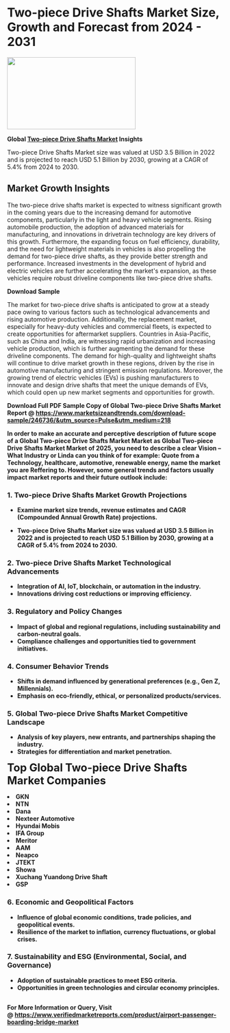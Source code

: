 <H1>Two-piece Drive Shafts Market Size, Growth and Forecast from 2024 - 2031</H1><img class="aligncenter size-medium wp-image-584254" src="https://thirdeyenews.in/wp-content/uploads/2024/09/Global-Market-Research-300x168.jpeg" alt="" width="300" height="168" /><p><strong>Global&nbsp;<a href="https://www.marketsizeandtrends.com/download-sample/246736/&amp;utm_source=Pulse&amp;utm_medium=218">Two-piece Drive Shafts Market</a> Insights</strong></p><p>Two-piece Drive Shafts Market size was valued at USD 3.5 Billion in 2022 and is projected to reach USD 5.1 Billion by 2030, growing at a CAGR of 5.4% from 2024 to 2030.</p><p><h2>Market Growth Insights</h2> <p>The two-piece drive shafts market is expected to witness significant growth in the coming years due to the increasing demand for automotive components, particularly in the light and heavy vehicle segments. Rising automobile production, the adoption of advanced materials for manufacturing, and innovations in drivetrain technology are key drivers of this growth. Furthermore, the expanding focus on fuel efficiency, durability, and the need for lightweight materials in vehicles is also propelling the demand for two-piece drive shafts, as they provide better strength and performance. Increased investments in the development of hybrid and electric vehicles are further accelerating the market's expansion, as these vehicles require robust driveline components like two-piece drive shafts.</p> <p><strong>Download Sample</strong></p> <p>The market for two-piece drive shafts is anticipated to grow at a steady pace owing to various factors such as technological advancements and rising automotive production. Additionally, the replacement market, especially for heavy-duty vehicles and commercial fleets, is expected to create opportunities for aftermarket suppliers. Countries in Asia-Pacific, such as China and India, are witnessing rapid urbanization and increasing vehicle production, which is further augmenting the demand for these driveline components. The demand for high-quality and lightweight shafts will continue to drive market growth in these regions, driven by the rise in automotive manufacturing and stringent emission regulations. Moreover, the growing trend of electric vehicles (EVs) is pushing manufacturers to innovate and design drive shafts that meet the unique demands of EVs, which could open up new market segments and opportunities for growth.</p> <p><strong></p><p><span class=""><strong>Download Full PDF Sample Copy of Global Two-piece Drive Shafts Market Report</strong> @ <a href="https://www.marketsizeandtrends.com/download-sample/246736/&amp;utm_source=Pulse&amp;utm_medium=218" target="_blank">https://www.marketsizeandtrends.com/download-sample/246736/&amp;utm_source=Pulse&amp;utm_medium=218</a></span></p><p>In order to make an accurate and perceptive description of future scope of a Global&nbsp;Two-piece Drive Shafts Market Market as Global&nbsp;Two-piece Drive Shafts Market Market of 2025, you need to describe a clear Vision &ndash; What Industry or Linda can you think of for example: Quote from a Technology, healthcare, automotive, renewable energy, name the market you are Reffering to. However, some general trends and factors usually impact market reports and their future outlook include:</p><h3>1.&nbsp;<strong>Two-piece Drive Shafts Market Growth Projections</strong></h3><ul><li>Examine market size trends, revenue estimates and CAGR (Compounded Annual Growth Rate) projections.</li><li><p>Two-piece Drive Shafts Market size was valued at USD 3.5 Billion in 2022 and is projected to reach USD 5.1 Billion by 2030, growing at a CAGR of 5.4% from 2024 to 2030.</p></li></ul><h3>2.&nbsp;<strong>Two-piece Drive Shafts Market Technological Advancements</strong></h3><ul><li>Integration of AI, IoT, blockchain, or automation in the industry.</li><li>Innovations driving cost reductions or improving efficiency.</li></ul><h3>3.&nbsp;<strong>Regulatory and Policy Changes</strong></h3><ul><li>Impact of global and regional regulations, including sustainability and carbon-neutral goals.</li><li>Compliance challenges and opportunities tied to government initiatives.</li></ul><h3>4.&nbsp;<strong>Consumer Behavior Trends</strong></h3><ul><li>Shifts in demand influenced by generational preferences (e.g., Gen Z, Millennials).</li><li>Emphasis on eco-friendly, ethical, or personalized products/services.</li></ul><h3>5.&nbsp;<strong>Global Two-piece Drive Shafts Market Competitive Landscape</strong></h3><ul><li>Analysis of key players, new entrants, and partnerships shaping the industry.</li><li>Strategies for differentiation and market penetration.</li></ul><p data-pm-slice="1 1 []"><span style="color: inherit; font-family: inherit; font-size: 25px;">Top Global Two-piece Drive Shafts Market Companies</span></p><div class="" data-test-id=""><p><li>GKN</li><li> NTN</li><li> Dana</li><li> Nexteer Automotive</li><li> Hyundai Mobis</li><li> IFA Group</li><li> Meritor</li><li> AAM</li><li> Neapco</li><li> JTEKT</li><li> Showa</li><li> Xuchang Yuandong Drive Shaft</li><li> GSP</li></p></div><h3>6.&nbsp;<strong>Economic and Geopolitical Factors</strong></h3><ul><li>Influence of global economic conditions, trade policies, and geopolitical events.</li><li>Resilience of the market to inflation, currency fluctuations, or global crises.</li></ul><h3>7.&nbsp;<strong>Sustainability and ESG (Environmental, Social, and Governance)</strong></h3><ul><li>Adoption of sustainable practices to meet ESG criteria.</li><li>Opportunities in green technologies and circular economy principles.</li></ul><h2><strong style="font-size: 14px;">For More Information or Query, Visit @&nbsp;</strong><a style="background-color: #ffffff; font-size: 14px;" href="https://www.marketsizeandtrends.com/report/two-piece-drive-shafts-market/" target="_blank">https://www.verifiedmarketreports.com/product/airport-passenger-boarding-bridge-market</a></h2>
